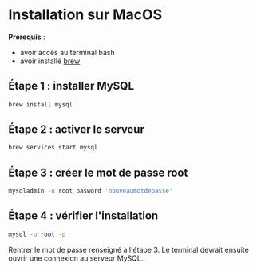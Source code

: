 # Installation sur MacOS

**Prérequis** :

- avoir accès au terminal bash
- avoir installé [brew](https://brew.sh/fr/)

## Étape 1 : installer MySQL

```bash
brew install mysql
```

## Étape 2 : activer le serveur

```bash
brew services start mysql
```

## Étape 3 : créer le mot de passe root

```bash
mysqladmin -u root pasword 'nouveaumotdepasse'
```

## Étape 4 : vérifier l'installation

```bash
mysql -u root -p
```

Rentrer le mot de passe renseigné à l'étape 3. Le terminal devrait ensuite ouvrir une connexion au serveur MySQL.
